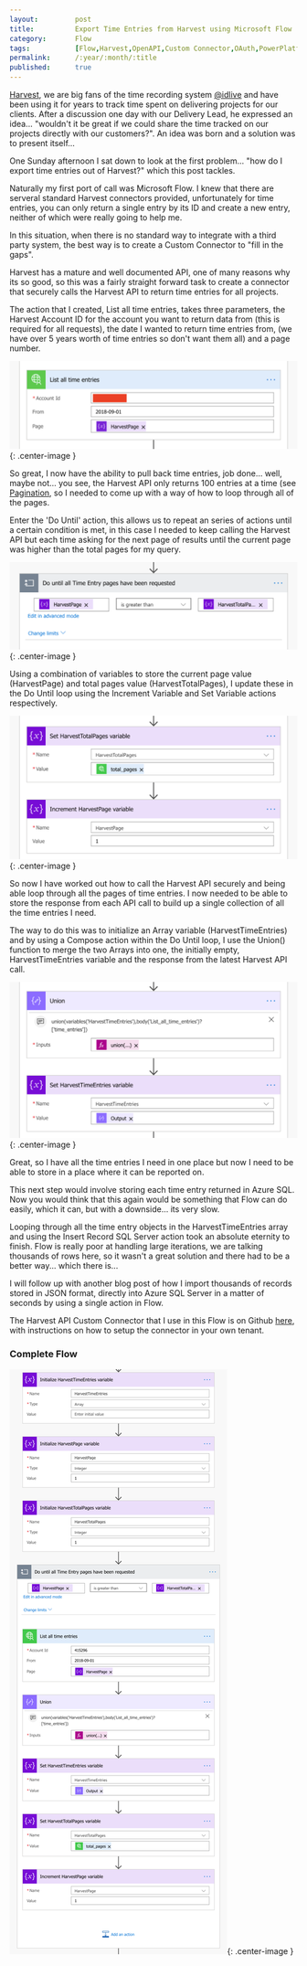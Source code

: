 ```yaml
---
layout:         post
title:          Export Time Entries from Harvest using Microsoft Flow
category:       Flow
tags:           [Flow,Harvest,OpenAPI,Custom Connector,OAuth,PowerPlatform]
permalink:      /:year/:month/:title
published:      true
---
```


[Harvest](https://getharvest.com), we are big fans of the time recording system [@idlive](https://www.id-live.com) and have been using it for years to track time spent on delivering projects for our clients. After a discussion one day with our Delivery Lead, he expressed an idea... "wouldn't it be great if we could share the time tracked on our projects directly with our customers?". An idea was born and a solution was to present itself...

One Sunday afternoon I sat down to look at the first problem... "how do I export time entries out of Harvest?" which this post tackles.

Naturally my first port of call was Microsoft Flow. I knew that there are serveral standard Harvest connectors provided, unfortunately for time entries, you can only return a single entry by its ID and create a new entry, neither of which were really going to help me.

In this situation, when there is no standard way to integrate with a third party system, the best way is to create a Custom Connector to "fill in the gaps".

Harvest has a mature and well documented API, one of many reasons why its so good, so this was a fairly straight forward task to create a connector that securely calls the Harvest API to return time entries for all projects.

The action that I created, List all time entries, takes three parameters, the Harvest Account ID for the account you want to return data from (this is required for all requests), the date I wanted to return time entries from, (we have over 5 years worth of time entries so don't want them all) and a page number.

![](/public/img/flow/harvest-time-entries-getalltimeentries-action.png){: .center-image }

So great, I now have the ability to pull back time entries, job done... well, maybe not... you see, the Harvest API only returns 100 entries at a time (see [Pagination](https://help.getharvest.com/api-v2/introduction/overview/pagination), so I needed to come up with a way of how to loop through all of the pages.

Enter the 'Do Until' action, this allows us to repeat an series of actions until a certain condition is met, in this case I needed to keep calling the Harvest API but each time asking for the next page of results until the current page was higher than the total pages for my query.

![](/public/img/flow/harvest-time-entries-dountil.png){: .center-image }

Using a combination of variables to store the current page value (HarvestPage) and total pages value (HarvestTotalPages), I update these in the Do Until loop using the Increment Variable and Set Variable actions respectively.

![](/public/img/flow/harvest-time-entries-variables-update.png){: .center-image }

So now I have worked out how to call the Harvest API securely and being able loop through all the pages of time entries. I now needed to be able to store the response from each API call to build up a single collection of all the time entries I need.

The way to do this was to initialize an Array variable (HarvestTimeEntries) and by using a Compose action within the Do Until loop, I use the Union() function to merge the two Arrays into one, the initially empty, HarvestTimeEntries variable and the response from the latest Harvest API call.

![](/public/img/flow/harvest-time-entries-union.png){: .center-image }

Great, so I have all the time entries I need in one place but now I need to be able to store in a place where it can be reported on.

This next step would involve storing each time entry returned in Azure SQL. Now you would think that this again would be something that Flow can do easily, which it can, but with a downside... its very slow. 

Looping through all the time entry objects in the HarvestTimeEntries array and using the Insert Record SQL Server action took an absolute eternity to finish. Flow is really poor at handling large iterations, we are talking thousands of rows here, so it wasn't a great solution and there had to be a better way... which there is... 

I will follow up with another blog post of how I import thousands of records stored in JSON format, directly into Azure SQL Server in a matter of seconds by using a single action in Flow.

The Harvest API Custom Connector that I use in this Flow is on Github [here](https://github.com/garrytrinder/harvest-api-powerplatform-custom-connector), with instructions on how to setup the connector in your own tenant.

### Complete Flow

![](/public/img/flow/harvest-connector-time-entries.png){: .center-image }

